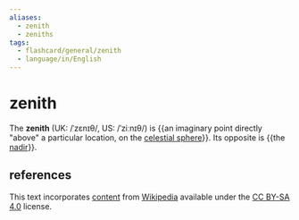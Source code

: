 ```yaml
---
aliases:
  - zenith
  - zeniths
tags:
  - flashcard/general/zenith
  - language/in/English
---
```


# zenith

The __zenith__ (UK: /ˈzɛnɪθ/, US: /ˈziːnɪθ/) is {{an imaginary point directly "above" a particular location, on the [celestial sphere](celestial%20sphre.md)}}. Its opposite is {{the [nadir](nadir.md)}}. <!--SR:!2024-07-01,4,270!2024-07-09,9,270-->

## references

This text incorporates [content](https://en.wikipedia.org/wiki/zenith) from [Wikipedia](Wikipedia.md) available under the [CC BY-SA 4.0](https://creativecommons.org/licenses/by-sa/4.0/) license.
